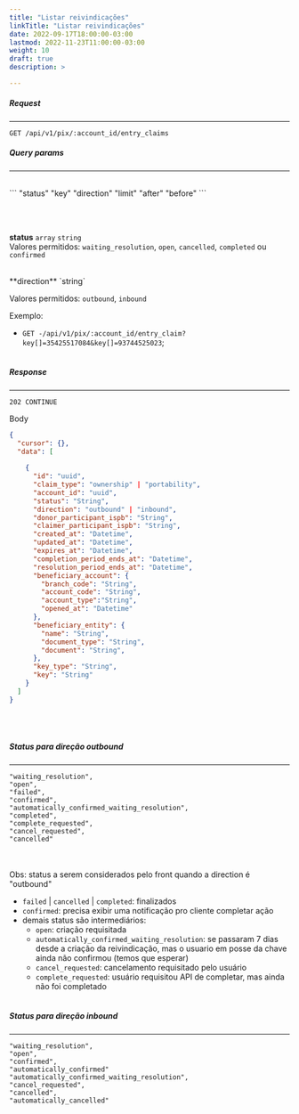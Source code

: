 ```yaml
---
title: "Listar reivindicações"
linkTitle: "Listar reivindicações"
date: 2022-09-17T18:00:00-03:00
lastmod: 2022-11-23T11:00:00-03:00
weight: 10
draft: true
description: >

---
```


##### **Request**
---

```
GET /api/v1/pix/:account_id/entry_claims
```

##### **Query params**
---

<br>
```
 "status"
 "key"
 "direction"
 "limit"
 "after"
 "before"  
```

<br><br>

**status** `array` `string` 
<br>
Valores permitidos:  `waiting_resolution`, `open`, `cancelled`, `completed` ou `confirmed`

<br>
**direction** `string`

Valores permitidos: `outbound`, `inbound` 


Exemplo:  

- `GET -/api/v1/pix/:account_id/entry_claim?key[]=35425517084&key[]=93744525023`;
<br> <br> 


##### **Response**
---

```
202 CONTINUE
```
Body
```json
{
  "cursor": {},
  "data": [
   
    {
      "id": "uuid",
      "claim_type": "ownership" | "portability",
      "account_id": "uuid",
      "status": "String",
      "direction": "outbound" | "inbound",
      "donor_participant_ispb": "String",
      "claimer_participant_ispb": "String",
      "created_at": "Datetime",
      "updated_at": "Datetime",
      "expires_at": "Datetime",
      "completion_period_ends_at": "Datetime",
      "resolution_period_ends_at": "Datetime",
      "beneficiary_account": {
        "branch_code": "String",
        "account_code": "String",
        "account_type":"String",
        "opened_at": "Datetime"
      },
      "beneficiary_entity": {
        "name": "String",
        "document_type": "String",
        "document": "String",
      },
      "key_type": "String",
      "key": "String"
    }
  ]
}
```
<br> <br> 


##### **Status para direção outbound**
---

```
"waiting_resolution", 
"open", 
"failed",  
"confirmed", 
"automatically_confirmed_waiting_resolution",  
"completed", 
"complete_requested", 
"cancel_requested", 
"cancelled"
```
<br><br>
Obs: status a serem considerados pelo front quando a direction é "outbound"
<br>
- `failed` | `cancelled` | `completed`: finalizados
- `confirmed`: precisa exibir uma notificação pro cliente completar ação
- demais status são intermediários: 
    - `open`: criação requisitada
    - `automatically_confirmed_waiting_resolution`: se passaram 7 dias desde a criação da reivindicação, mas o usuario em posse da chave ainda não confirmou (temos que esperar)
    - `cancel_requested`: cancelamento requisitado pelo usuário
    - `complete_requested`: usuário requisitou API de completar, mas ainda não foi completado
<br><br>


##### **Status para direção inbound**
---
```
"waiting_resolution", 
"open",  
"confirmed", 
"automatically_confirmed"
"automatically_confirmed_waiting_resolution",  
"cancel_requested", 
"cancelled",
"automatically_cancelled"
```
<br><br>